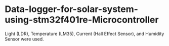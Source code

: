 # Data-logger-for-solar-system-using-stm32f401re-Microcontroller
Light (LDR), Temperature (LM35), Current (Hall Effect Sensor), and Humidity Sensor were used.
